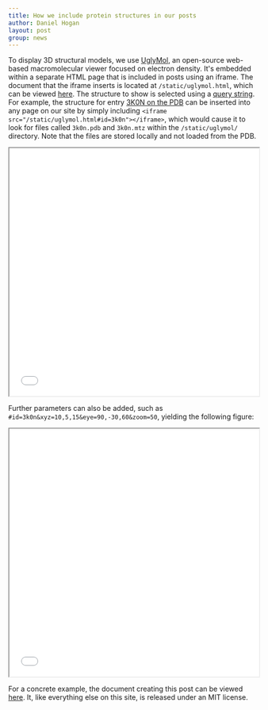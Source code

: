 ```yaml
---
title: How we include protein structures in our posts
author: Daniel Hogan
layout: post
group: news
---
```


To display 3D structural models, we use [UglyMol](https://github.com/uglymol/uglymol/), an open-source web-based macromolecular viewer focused on electron density.
It's embedded within a separate HTML page that is included in posts using an iframe.
The document that the iframe inserts is located at `/static/uglymol.html`, which can be viewed [here](https://github.com/fraser-lab/fraser-lab.github.io/tree/master/static/uglymol/view.html).
The structure to show is selected using a [query string](https://en.wikipedia.org/wiki/Query_string).
For example, the structure for entry [3K0N on the PDB](https://www.rcsb.org/structure/3K0N) can be inserted into any page on our site by simply including `<iframe src="/static/uglymol.html#id=3k0n"></iframe>`, which would cause it to look for files called `3k0n.pdb` and `3k0n.mtz` within the `/static/uglymol/` directory.
Note that the files are stored locally and not loaded from the PDB.

<iframe style="height:500px;width:100%" src="/static/uglymol.html#id=3k0n"></iframe>

Further parameters can also be added, such as `#id=3k0n&xyz=10,5,15&eye=90,-30,60&zoom=50`, yielding the following figure:

<iframe style="height:500px;width:100%" src="/static/uglymol.html#id=3k0n&xyz=14,18,12&eye=80,71,-41&zoom=50"></iframe>

For a concrete example, the document creating this post can be viewed [here](https://github.com/fraser-lab/fraser-lab.github.io/blob/master/_posts/2020-07-08-structures-in-posts.md).
It, like everything else on this site, is released under an MIT license.

